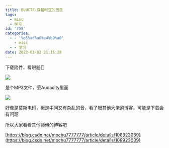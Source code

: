 ```yaml
---
title: BUUCTF-穿越时空的思念
tags:
  - misc
  - 学习
id: '758'
categories:
  - - '%e5%ad%a6%e4%b9%a0'
    - misc
  - - 学习
date: 2023-03-02 21:15:28
---
```


下载附件，看眼题目

![](https://pic.niaoluo.top/%E7%BD%91%E7%AB%99%E8%B0%83%E7%94%A8/misc%E9%9C%80%E8%A6%81/%E7%AC%AC%E4%BA%8C%E9%A1%B5/%E7%A9%BF%E8%B6%8A%E6%97%B6%E7%A9%BA%E7%9A%84%E6%80%9D%E5%BF%B5/%E5%B1%8F%E5%B9%95%E6%88%AA%E5%9B%BE%202023-03-02%20205915.jpg)

是个MP3文件，丢Audacity里面

![](https://pic.niaoluo.top/%E7%BD%91%E7%AB%99%E8%B0%83%E7%94%A8/misc%E9%9C%80%E8%A6%81/%E7%AC%AC%E4%BA%8C%E9%A1%B5/%E7%A9%BF%E8%B6%8A%E6%97%B6%E7%A9%BA%E7%9A%84%E6%80%9D%E5%BF%B5/%E5%B1%8F%E5%B9%95%E6%88%AA%E5%9B%BE%202023-03-02%20211202.jpg)

好像是莫斯电码，但是中间又有杂乱的音，看了眼其他大佬的博客，可能是下载会有问题

所以大家看看其他师傅的博客吧

[https://blog.csdn.net/mochu7777777/article/details/108923039](https://blog.csdn.net/mochu7777777/article/details/108923039)